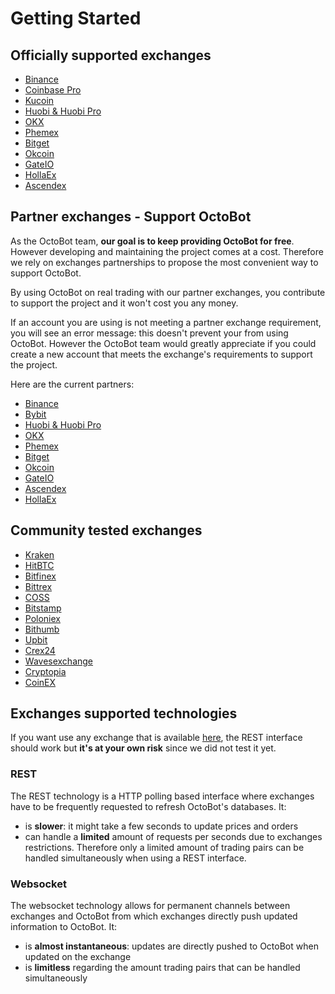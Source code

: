 # Getting Started

## Officially supported exchanges

* [Binance](partners/binance/)
* [Coinbase Pro](officially_supported/coinbase_pro.md)
* [Kucoin](officially_supported/kucoin.md)
* [Huobi & Huobi Pro](partners/huobi/)
* [OKX](partners/okx/)
* [Phemex](partners/phemex/)
* [Bitget](partners/bitget/)
* [Okcoin](partners/okcoin/)
* [GateIO](partners/gateio/)
* [HollaEx](partners/hollaex/)
* [Ascendex](partners/ascendex/)

## Partner exchanges - Support OctoBot

As the OctoBot team, **our goal is to keep providing OctoBot for free**. However developing and maintaining the project comes at a cost. Therefore we rely on exchanges partnerships to propose the most convenient way to support OctoBot.

By using OctoBot on real trading with our partner exchanges, you contribute to support the project and it won't cost you any money.

If an account you are using is not meeting a partner exchange requirement, you will see an error message: this doesn't prevent your from using OctoBot. However the OctoBot team would greatly appreciate if you could create a new account that meets the exchange's requirements to support the project.

Here are the current partners:

* [Binance](partners/binance/)
* [Bybit](partners/bybit/)
* [Huobi & Huobi Pro](partners/huobi/)
* [OKX](partners/okx/)
* [Phemex](partners/phemex/)
* [Bitget](partners/bitget/)
* [Okcoin](partners/okcoin/)
* [GateIO](partners/gateio/)
* [Ascendex](partners/ascendex/)
* [HollaEx](partners/hollaex/)

## Community tested exchanges

* [Kraken](community_tested/kraken.md)
* [HitBTC](community_tested/hitbtc.md)
* [Bitfinex](community_tested/bitfinex.md)
* [Bittrex](community_tested/bittrex.md)
* [COSS](community_tested/coss.md)
* [Bitstamp](community_tested/bitstamp.md)
* [Poloniex](community_tested/poloniex.md)
* [Bithumb](community_tested/bithumb.md)
* [Upbit](community_tested/upbit.md)
* [Crex24](community_tested/crex24.md)
* [Wavesexchange](community_tested/wavesexchange.md)
* [Cryptopia](community_tested/cryptopia.md)
* [CoinEX](community_tested/coinex.md)

## Exchanges supported technologies

If you want use any exchange that is available [here](https://github.com/ccxt/ccxt/wiki/Exchange-Markets), the REST interface should work but **it's at your own risk** since we did not test it yet.

### REST

The REST technology is a HTTP polling based interface where exchanges have to be frequently requested to refresh OctoBot's databases.
It: 
* is **slower**: it might take a few seconds to update prices and orders 
* can handle a **limited** amount of requests per seconds due to exchanges restrictions. Therefore only a limited amount of trading pairs can be handled simultaneously when using a REST interface. 

### Websocket

The websocket technology allows for permanent channels between exchanges and OctoBot from which exchanges directly push updated information to OctoBot.
It:
* is **almost instantaneous**: updates are directly pushed to OctoBot when updated on the exchange 
* is **limitless** regarding the amount trading pairs that can be handled simultaneously
